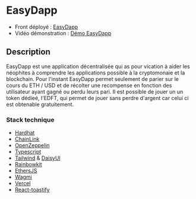 # EasyDapp

- Front déployé : [EasyDapp](https://alyra-homework-deposit.vercel.app/)
- Vidéo démonstration : [Démo EasyDapp](https://drive.google.com/file/d/1mUS5Oxzx2nC8-nO-Lh2DpxRU8uwn6mtM/view?usp=sharing)

## Description

EasyDapp est une application décentralisée qui as pour vication à aider les néophites à comprendre les applications possible à la cryptomonaie et la blockchain.
Pour l'instant EasyDapp permet seulement de parier sur le cours du ETH / USD et de récolter une recompense en fonction des utilisateur ayant gagné ou perdu leurs pari.
Il est possible de jouer un un token dédieé, l'EDFT, qui permet de jouer sans perdre d'argent car celui ci est obtenable gratuitement. 

### Stack technique

- [Hardhat](https://hardhat.org/)
- [ChainLink](https://chain.link/)
- [OpenZeppelin](https://www.openzeppelin.com/)
- [Typescript](https://www.typescriptlang.org)
- [Tailwind](https://tailwindcss.com/) & [DaisyUI](https://daisyui.com/)
- [Rainbowkit](https://www.rainbowkit.com/)
- [EthersJS](https://ethers.org/)
- [Wagmi](https://wagmi.sh/)
- [Vercel](https://vercel.com/home)
- [React-toastify](fkhadra.github.io/react-toastify)
